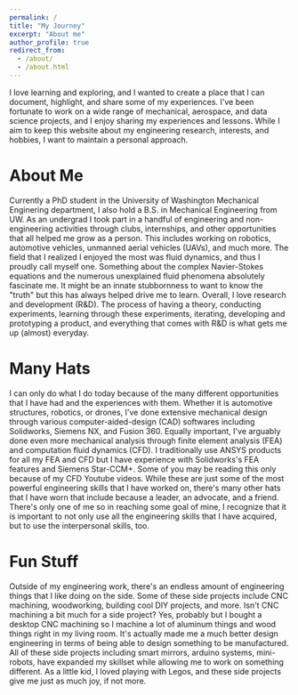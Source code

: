 ```yaml
---
permalink: /
title: "My Journey"
excerpt: "About me"
author_profile: true
redirect_from: 
  - /about/
  - /about.html
---
```


I love learning and exploring, and I wanted to create a place that I can document, highlight, and share some of my experiences.  I've been fortunate to work on a wide range of mechanical, aerospace, and data science projects, and I enjoy sharing my experiences and lessons.  While I aim to keep this website about my engineering research, interests, and hobbies, I want to maintain a personal approach.

About Me
======
Currently a PhD student in the University of Washington Mechanical Enginering department, I also hold a B.S. in Mechanical Engineering from UW.  As an undergrad I took part in a handful of engineering and non-engineering activities through clubs, internships, and other opportunities that all helped me grow as a person.  This includes working on robotics, automotive vehicles, unmanned aerial vehicles (UAVs), and much more.  The field that I realized I enjoyed the most was fluid dynamics, and thus I proudly call myself one.  Something about the complex Navier-Stokes equations and the numerous unexplained fluid phenomena absolutely fascinate me.  It might be an innate stubbornness to want to know the "truth" but this has always helped drive me to learn.  Overall, I love research and development (R&D).  The process of having a theory, conducting experiments, learning through these experiments, iterating, developing and prototyping a product, and everything that comes with R&D is what gets me up (almost) everyday.  

Many Hats
======
I can only do what I do today because of the many different opportunities that I have had and the experiences with them.  Whether it is automotive structures, robotics, or drones, I've done extensive mechanical design through various computer-aided-design (CAD) softwares including Solidworks, Siemens NX, and Fusion 360.  Equally important, I've arguably done even more mechanical analysis through finite element analysis (FEA) and computation fluid dynamics (CFD).  I traditionally use ANSYS products for all my FEA and CFD but I have experience with Solidworks's FEA features and Siemens Star-CCM+.  Some of you may be reading this only because of my CFD Youtube videos.  While these are just some of the most powerful engineering skills that I have worked on, there's many other hats that I have worn that include because a leader, an advocate, and a friend.  There's only one of me so in reaching some goal of mine, I recognize that it is important to not only use all the engineering skills that I have acquired, but to use the interpersonal skills, too.

Fun Stuff
======
Outside of my engineering work, there's an endless amount of engineering things that I like doing on the side.  Some of these side projects include CNC machining, woodworking, building cool DIY projects, and more.  Isn't CNC machining a bit much for a side project?  Yes, probably but I bought a desktop CNC machining so I machine a lot of aluminum things and wood things right in my living room.  It's actually made me a much better design engineering in terms of being able to design something to be manufactured.  All of these side projects including smart mirrors, arduino systems, mini-robots, have expanded my skillset while allowing me to work on something different.  As a little kid, I loved playing with Legos, and these side projects give me just as much joy, if not more.
